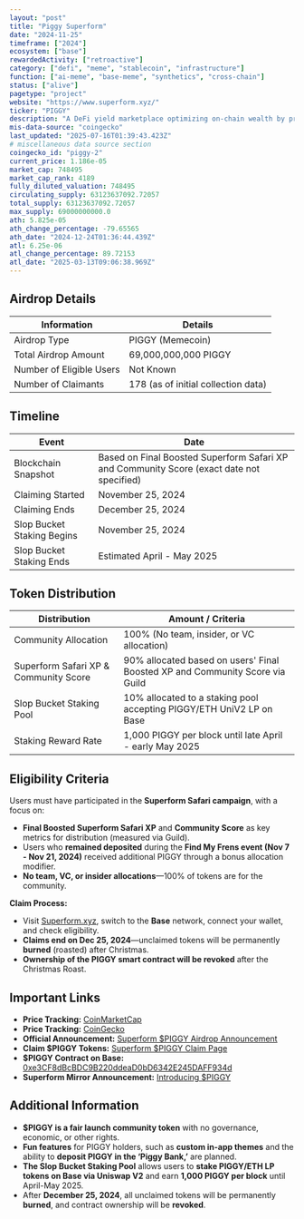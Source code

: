 ```yaml
---
layout: "post"
title: "Piggy Superform"
date: "2024-11-25"
timeframe: ["2024"]
ecosystem: ["base"]
rewardedActivity: ["retroactive"]
category: ["defi", "meme", "stablecoin", "infrastructure"]
function: ["ai-meme", "base-meme", "synthetics", "cross-chain"]
status: ["alive"]
pagetype: "project"
website: "https://www.superform.xyz/"
ticker: "PIGGY"
description: "A DeFi yield marketplace optimizing on-chain wealth by providing users access to diverse yield opportunities across multiple blockchains."
mis-data-source: "coingecko"
last_updated: "2025-07-16T01:39:43.423Z"
# miscellaneous data source section
coingecko_id: "piggy-2"
current_price: 1.186e-05
market_cap: 748495
market_cap_rank: 4189
fully_diluted_valuation: 748495
circulating_supply: 63123637092.72057
total_supply: 63123637092.72057
max_supply: 69000000000.0
ath: 5.825e-05
ath_change_percentage: -79.65565
ath_date: "2024-12-24T01:36:44.439Z"
atl: 6.25e-06
atl_change_percentage: 89.72153
atl_date: "2025-03-13T09:06:38.969Z"
---
```


## Airdrop Details

| Information              | Details                             |
| ------------------------ | ----------------------------------- |
| Airdrop Type             | PIGGY (Memecoin)                    |
| Total Airdrop Amount     | 69,000,000,000 PIGGY                |
| Number of Eligible Users | Not Known                           |
| Number of Claimants      | 178 (as of initial collection data) |

## Timeline

| Event                      | Date                                                                                      |
| -------------------------- | ----------------------------------------------------------------------------------------- |
| Blockchain Snapshot        | Based on Final Boosted Superform Safari XP and Community Score (exact date not specified) |
| Claiming Started           | November 25, 2024                                                                         |
| Claiming Ends              | December 25, 2024                                                                         |
| Slop Bucket Staking Begins | November 25, 2024                                                                         |
| Slop Bucket Staking Ends   | Estimated April - May 2025                                                                |

## Token Distribution

| Distribution                          | Amount / Criteria                                                            |
| ------------------------------------- | ---------------------------------------------------------------------------- |
| Community Allocation                  | 100% (No team, insider, or VC allocation)                                    |
| Superform Safari XP & Community Score | 90% allocated based on users' Final Boosted XP and Community Score via Guild |
| Slop Bucket Staking Pool              | 10% allocated to a staking pool accepting PIGGY/ETH UniV2 LP on Base         |
| Staking Reward Rate                   | 1,000 PIGGY per block until late April - early May 2025                      |

## Eligibility Criteria

Users must have participated in the **Superform Safari campaign**, with a focus on:

- **Final Boosted Superform Safari XP** and **Community Score** as key metrics for distribution (measured via Guild).
- Users who **remained deposited** during the **Find My Frens event (Nov 7 - Nov 21, 2024)** received additional PIGGY through a bonus allocation modifier.
- **No team, VC, or insider allocations**—100% of tokens are for the community.

**Claim Process:**

- Visit [Superform.xyz](https://www.superform.xyz/), switch to the **Base** network, connect your wallet, and check eligibility.
- **Claims end on Dec 25, 2024**—unclaimed tokens will be permanently **burned** (roasted) after Christmas.
- **Ownership of the PIGGY smart contract will be revoked** after the Christmas Roast.

## Important Links

- **Price Tracking:** [CoinMarketCap](https://coinmarketcap.com/currencies/piggy)
- **Price Tracking:** [CoinGecko](https://www.coingecko.com/en/coins/piggy-2)
- **Official Announcement:** [Superform $PIGGY Airdrop Announcement](https://x.com/superformxyz/status/1861092778408865956)
- **Claim $PIGGY Tokens:** [Superform $PIGGY Claim Page](https://www.superform.xyz/piggy/claim/)
- **$PIGGY Contract on Base:** [0xe3CF8dBcBDC9B220ddeaD0bD6342E245DAFF934d](https://basescan.org/address/0xe3CF8dBcBDC9B220ddeaD0bD6342E245DAFF934d)
- **Superform Mirror Announcement:** [Introducing $PIGGY](https://mirror.xyz/superform.eth/hOj0XuCCurUYQXpXVFwFs7rWSC_0FmCHTVy0x2a2i5c)

## Additional Information

- **$PIGGY is a fair launch community token** with no governance, economic, or other rights.
- **Fun features** for PIGGY holders, such as **custom in-app themes** and the ability to **deposit PIGGY in the ‘Piggy Bank,’** are planned.
- **The Slop Bucket Staking Pool** allows users to **stake PIGGY/ETH LP tokens on Base via Uniswap V2** and earn **1,000 PIGGY per block** until April-May 2025.
- After **December 25, 2024**, all unclaimed tokens will be permanently **burned**, and contract ownership will be **revoked**.